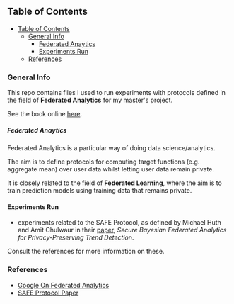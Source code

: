 ## Table of Contents
- [Table of Contents](#table-of-contents)
  - [General Info](#general-info)
      - [Federated Anaytics](#federated-anaytics)
    - [Experiments Run](#experiments-run)
  - [References](#references)

### General Info

This repo contains files I used to run experiments with protocols defined in the field of **Federated Analytics** for my master's project. 

See the book online [here](https://jjquek.github.io/indiv-project-exps/intro.html).

##### Federated Anaytics

Federated Analytics is a particular way of doing data science/analytics. 

The aim is to define protocols for computing target functions (e.g. aggregate mean) over user data whilst letting user data remain private. 

It is closely related to the field of **Federated Learning**, where the aim is to train prediction models using training data that remains private.

#### Experiments Run

- experiments related to the SAFE Protocol, as defined by Michael Huth and Amit Chulwaur in their [paper](https://arxiv.org/abs/2107.13640), *Secure Bayesian Federated Analytics for Privacy-Preserving Trend Detection*.

Consult the references for more information on these.

[maybe will include a technologies section]: # (update the TOC)

[go get the specific versions used for Python packages]: # (look it up)

### References
- [Google On Federated Analytics](https://ai.googleblog.com/2020/05/federated-analytics-collaborative-data.html)
- [SAFE Protocol Paper](https://arxiv.org/abs/2107.13640)